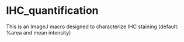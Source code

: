 # IHC_quantification
This is an ImageJ macro designed to characterize IHC staining (default: %area and mean intensity)
